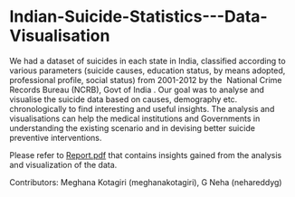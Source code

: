 # Indian-Suicide-Statistics---Data-Visualisation
We had a dataset of suicides in each state in India, classified according to various parameters (suicide causes, education status, by means adopted, professional profile, social status) from 2001-2012 by the ​ National Crime Records Bureau (NCRB), Govt of India​ . Our goal was to analyse and visualise the suicide data based on causes, demography etc. chronologically to find interesting and useful insights. The analysis and visualisations can help the medical institutions and Governments in understanding the existing scenario and in devising better suicide preventive interventions.

Please refer to [Report.pdf](https://github.com/meghanakotagiri/Indian-Suicide-Statistics---Data-Visualisation/blob/master/Report.pdf) that contains insights gained from the analysis and visualization of the data. 

Contributors: Meghana Kotagiri (meghanakotagiri), G Neha (nehareddyg)
